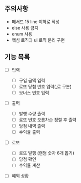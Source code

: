 ## 주의사항
- 메서드 15 line 이하로 작성
- else 사용 금지
- enum 사용
- 핵심 로직과 ui 로직 분리 구현

## 기능 목록
- [ ] 입력 
   - [ ] 구입 금액 입력
   - [ ] 로또 당첨 번호 입력(,로 구분)
   - [ ] 보너스 번호 입력
- [ ] 출력
   - [ ] 발행 수량 출력
   - [ ] 로또 번호 오름차순 정렬 후 출력 
   - [ ] 당첨 내역 출력
   - [ ] 수익률 출력
- [ ] 로또
   - [ ] 로또 발행 (랜덤 숫자 6개 뽑기)
   - [ ] 당첨 확인
   - [ ] 수익률 계산
- [ ] 예외 상황 

